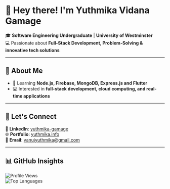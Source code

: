 # 👋 Hey there! I'm Yuthmika Vidana Gamage  

🎓 **Software Engineering Undergraduate** | **University of Westminster**  
💻 Passionate about **Full-Stack Development, Problem-Solving & innovative tech solutions**  

---

## 🚀 About Me  
- 🌱 Learning **Node.js, Firebase, MongoDB, Express.js and Flutter**  
- 💻 Interested in **full-stack development, cloud computing, and real-time applications**  

---

## 📩 Let's Connect  
🔭 **LinkedIn**: [yuthmika-gamage](https://www.linkedin.com/in/yuthmika-gamage-187bb4296/)  
🌐 **Portfolio**: [yuthmika.info](https://www.yuthmika.info)  
📧 **Email**: [vanujyuthmika@gmail.com](mailto:vanujyuthmika@gmail.com)  

---

## 📊 GitHub Insights  

![Profile Views](https://komarev.com/ghpvc/?username=yuthmikagamage&color=blue)  
![Top Languages](https://github-readme-stats.vercel.app/api/top-langs/?username=yuthmikagamage&layout=compact&theme=radical)  
